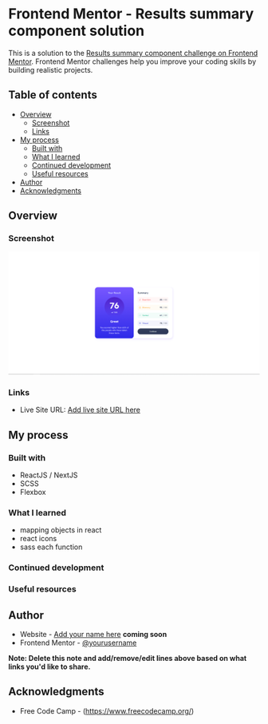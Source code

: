 # Frontend Mentor - Results summary component solution

This is a solution to the [Results summary component challenge on Frontend Mentor](https://www.frontendmentor.io/challenges/results-summary-component-CE_K6s0maV). Frontend Mentor challenges help you improve your coding skills by building realistic projects.

## Table of contents

- [Overview](#overview)
  - [Screenshot](#screenshot)
  - [Links](#links)
- [My process](#my-process)
  - [Built with](#built-with)
  - [What I learned](#what-i-learned)
  - [Continued development](#continued-development)
  - [Useful resources](#useful-resources)
- [Author](#author)
- [Acknowledgments](#acknowledgments)

## Overview

### Screenshot

![](screenshot.png)

### Links

- Live Site URL: [Add live site URL here](https://fm-result-summary-bay.vercel.app/)

## My process

### Built with

- ReactJS / NextJS
- SCSS
- Flexbox

### What I learned

- mapping objects in react
- react icons
- sass each function

### Continued development

### Useful resources

## Author

- Website - [Add your name here](https://www.your-site.com) **coming soon**
- Frontend Mentor - [@yourusername](https://www.frontendmentor.io/profile/Mikoyzskie)

**Note: Delete this note and add/remove/edit lines above based on what links you'd like to share.**

## Acknowledgments

- Free Code Camp - (https://www.freecodecamp.org/)
